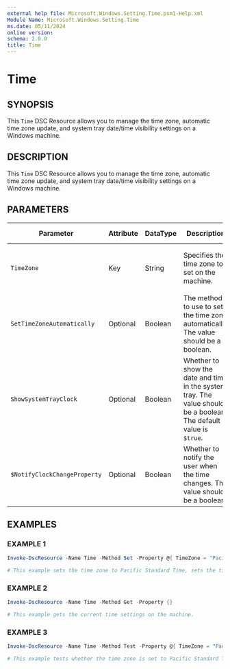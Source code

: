 ```yaml
---
external help file: Microsoft.Windows.Setting.Time.psm1-Help.xml
Module Name: Microsoft.Windows.Setting.Time
ms.date: 05/11/2024
online version:
schema: 2.0.0
title: Time
---
```


# Time

## SYNOPSIS

This `Time` DSC Resource allows you to manage the time zone, automatic time zone update, and system tray date/time visibility settings on a Windows machine.

## DESCRIPTION

This `Time` DSC Resource allows you to manage the time zone, automatic time zone update, and system tray date/time visibility settings on a Windows machine.

## PARAMETERS

| **Parameter**                | **Attribute** | **DataType** | **Description**                                                                                                    | **Allowed Values**                                                 |
| ---------------------------- | ------------- | ------------ | ------------------------------------------------------------------------------------------------------------------ | ------------------------------------------------------------------ |
| `TimeZone`                   | Key           | String       | Specifies the time zone to set on the machine.                                                                     | Any valid time zone identifier from `Get-TimeZone -ListAvailable`  |
| `SetTimeZoneAutomatically`   | Optional      | Boolean      | The method to use to set the time zone automatically. The value should be a boolean.                               | `NTP`, `NoSync`                                  `$true`, `$false` |
| `ShowSystemTrayClock`        | Optional      | Boolean      | Whether to show the date and time in the system tray. The value should be a boolean. The default value is `$true`. | `$true`, `$false`                                                  |
| `$NotifyClockChangeProperty` | Optional      | Boolean      | Whether to notify the user when the time changes. The value should be a boolean.                                   | `$true`, `$false`                                                  |


## EXAMPLES

### EXAMPLE 1

```powershell
Invoke-DscResource -Name Time -Method Set -Property @{ TimeZone = "Pacific Standard Time"; SetTimeZoneAutomatically = "NTP"; ShowSystemTrayDateTime = $true }

# This example sets the time zone to Pacific Standard Time, sets the time zone to be updated automatically using NTP, and shows the date and time in the system tray.
```

### EXAMPLE 2

```powershell
Invoke-DscResource -Name Time -Method Get -Property {}

# This example gets the current time settings on the machine.
```

### EXAMPLE 3

```powershell
Invoke-DscResource -Name Time -Method Test -Property @{ TimeZone = "Pacific Standard Time"}

# This example tests whether the time zone is set to Pacific Standard Time.
```
